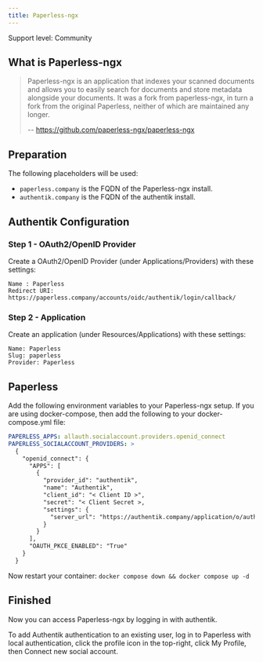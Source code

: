 ```yaml
---
title: Paperless-ngx
---
```


<span class="badge badge--secondary">Support level: Community</span>

## What is Paperless-ngx

> Paperless-ngx is an application that indexes your scanned documents and allows you to easily search for documents and store metadata alongside your documents. It was a fork from paperless-ngx, in turn a fork from the original Paperless, neither of which are maintained any longer.
>
> -- https://github.com/paperless-ngx/paperless-ngx

## Preparation

The following placeholders will be used:

- `paperless.company` is the FQDN of the Paperless-ngx install.
- `authentik.company` is the FQDN of the authentik install.

## Authentik Configuration

### Step 1 - OAuth2/OpenID Provider

Create a OAuth2/OpenID Provider (under Applications/Providers) with these settings:

    Name : Paperless
    Redirect URI: https://paperless.company/accounts/oidc/authentik/login/callback/

### Step 2 - Application

Create an application (under Resources/Applications) with these settings:

    Name: Paperless
    Slug: paperless
    Provider: Paperless

## Paperless

Add the following environment variables to your Paperless-ngx setup. If you are using docker-compose, then add the following to your docker-compose.yml file:

```yaml
PAPERLESS_APPS: allauth.socialaccount.providers.openid_connect
PAPERLESS_SOCIALACCOUNT_PROVIDERS: >
  {
    "openid_connect": {
      "APPS": [
        {
          "provider_id": "authentik",
          "name": "Authentik",
          "client_id": "< Client ID >",
          "secret": "< Client Secret >,
          "settings": {
            "server_url": "https://authentik.company/application/o/authorize/"
          }
        }
      ],
      "OAUTH_PKCE_ENABLED": "True"
    }
  }
```

Now restart your container:
`docker compose down && docker compose up -d`

## Finished

Now you can access Paperless-ngx by logging in with authentik.

To add Authentik authentication to an existing user, log in to Paperless with local authentication, click the profile icon in the top-right, click My Profile, then Connect new social account.
